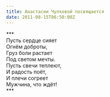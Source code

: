 ```yaml
---
title: Анастасии Чулковой посвящается
date: 2011-08-15T06:50:00Z
---
```


\*\*\*<br />
Пусть сердце сияет<br />
Огнём доброты,<br />
Груз боли растает<br />
Под светом мечты.<br />
Пусть свечи теплеют,<br />
И радость поёт,<br />
И плечи согреет<br />
Мужчина, что ждёт!<br />
\*\*\*<br />
<br/>
